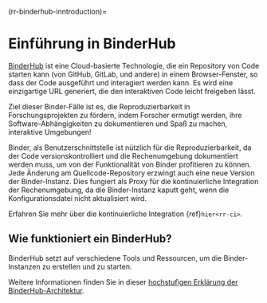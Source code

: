 (rr-binderhub-inntroduction)=
# Einführung in BinderHub

[BinderHub](https://binderhub.readthedocs.io/en/latest/index.html) ist eine Cloud-basierte Technologie, die ein Repository von Code starten kann (von GitHub, GitLab, und andere) in einem Browser-Fenster, so dass der Code ausgeführt und interagiert werden kann. Es wird eine einzigartige URL generiert, die den interaktiven Code leicht freigeben lässt.

Ziel dieser Binder-Fälle ist es, die Reproduzierbarkeit in Forschungsprojekten zu fördern, indem Forscher ermutigt werden, ihre Software-Abhängigkeiten zu dokumentieren und Spaß zu machen, interaktive Umgebungen!

Binder, als Benutzerschnittstelle ist nützlich für die Reproduzierbarkeit, da der Code versionskontrolliert und die Rechenumgebung dokumentiert werden muss, um von der Funktionalität von Binder profitieren zu können. Jede Änderung am Quellcode-Repository erzwingt auch eine neue Version der Binder-Instanz. Dies fungiert als Proxy für die kontinuierliche Integration der Rechenumgebung, da die Binder-Instanz kaputt geht, wenn die Konfigurationsdatei nicht aktualisiert wird.

Erfahren Sie mehr über die kontinuierliche Integration {ref}`hier<rr-ci>`.

## Wie funktioniert ein BinderHub?

BinderHub setzt auf verschiedene Tools und Ressourcen, um die Binder-Instanzen zu erstellen und zu starten.

Weitere Informationen finden Sie in dieser [hochstufigen Erklärung der BinderHub-Architektur](https://binderhub.readthedocs.io/en/latest/overview.html).
